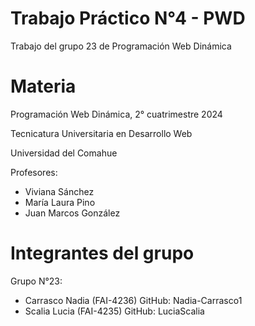 # Trabajo Práctico N°4 - PWD
Trabajo del grupo 23 de Programación Web Dinámica

# Materia
Programación Web Dinámica, 2° cuatrimestre 2024

Tecnicatura Universitaria en Desarrollo Web

Universidad del Comahue

Profesores: 
* Viviana Sánchez
* María Laura Pino
* Juan Marcos González

# Integrantes del grupo
Grupo N°23:
* Carrasco Nadia (FAI-4236)
  GitHub: Nadia-Carrasco1
* Scalia Lucia (FAI-4235)
  GitHub: LuciaScalia
